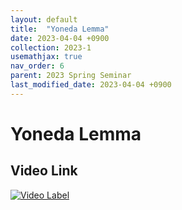 ```yaml
---
layout: default
title:  "Yoneda Lemma"
date: 2023-04-04 +0900
collection: 2023-1
usemathjax: true
nav_order: 6
parent: 2023 Spring Seminar
last_modified_date: 2023-04-04 +0900
---
```

# Yoneda Lemma
<!-- ## <center> Abstract </center>
Francis Guthrie claimed in 1852 the four color problem. We
proof two essential lemmas and then solve six color problem. We expand
the proof of six color problem into five, four color problem. Kempe
published this proof in 1879. However the flaw was discovered in 1890
by Heawood. Although flawed, Kempe’s idea was used as one of a basic
tool. -->
## Video Link

[![Video Label](https://img.youtube.com/vi/YwTguXfGEDQ/hqdefault.jpg)](https://youtu.be/YwTguXfGEDQ)

<!-- ## PDF Download

<a target='_blank' href='../2023-1_download/History_of_Mathematics.pdf'>History of Mathematics PDF</a> -->